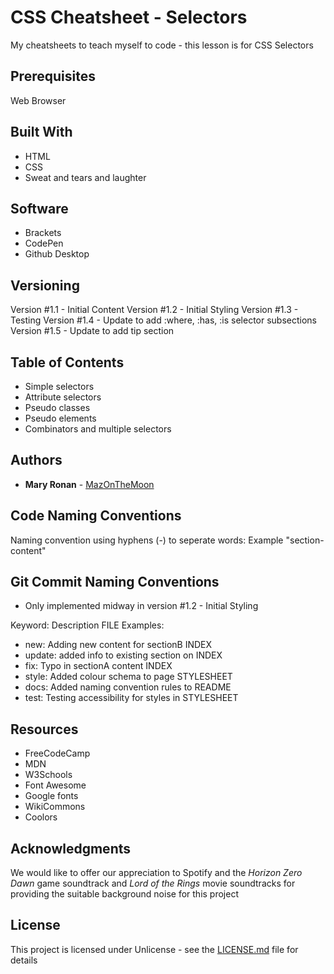 # CSS Cheatsheet - Selectors
 My cheatsheets to teach myself to code - this lesson is for CSS Selectors 
 
## Prerequisites

Web Browser

## Built With

* HTML
* CSS
* Sweat and tears and laughter

## Software

* Brackets
* CodePen
* Github Desktop

## Versioning

Version #1.1 - Initial Content
Version #1.2 - Initial Styling
Version #1.3 - Testing
Version #1.4 - Update to add :where, :has, :is selector subsections 
Version #1.5 - Update to add tip section

## Table of Contents 

* Simple selectors
* Attribute selectors
* Pseudo classes
* Pseudo elements
* Combinators and multiple selectors

## Authors

* **Mary Ronan** - [MazOnTheMoon](https://github.com/MazontheMoon)

## Code Naming Conventions

Naming convention using hyphens (-) to seperate words:
Example "section-content"

## Git Commit Naming Conventions

* Only implemented midway in version #1.2 - Initial Styling

Keyword: Description FILE
Examples:

* new: Adding new content for sectionB INDEX
* update: added info to existing section on INDEX
* fix: Typo in sectionA content INDEX
* style: Added colour schema to page STYLESHEET
* docs: Added naming convention rules to README
* test: Testing accessibility for styles in STYLESHEET


## Resources

* FreeCodeCamp
* MDN
* W3Schools
* Font Awesome
* Google fonts
* WikiCommons
* Coolors

## Acknowledgments
We would like to offer our appreciation to Spotify and the *Horizon Zero Dawn* game soundtrack and *Lord of the Rings* movie soundtracks for providing the suitable background noise for this project

## License

This project is licensed under Unlicense - see the [LICENSE.md](LICENSE.md) file for details
